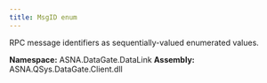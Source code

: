 ```yaml
---
title: MsgID enum
---
```


RPC message identifiers as sequentially-valued enumerated values.

**Namespace:** ASNA.DataGate.DataLink
**Assembly:** ASNA.QSys.DataGate.Client.dll
<br>
<br>
